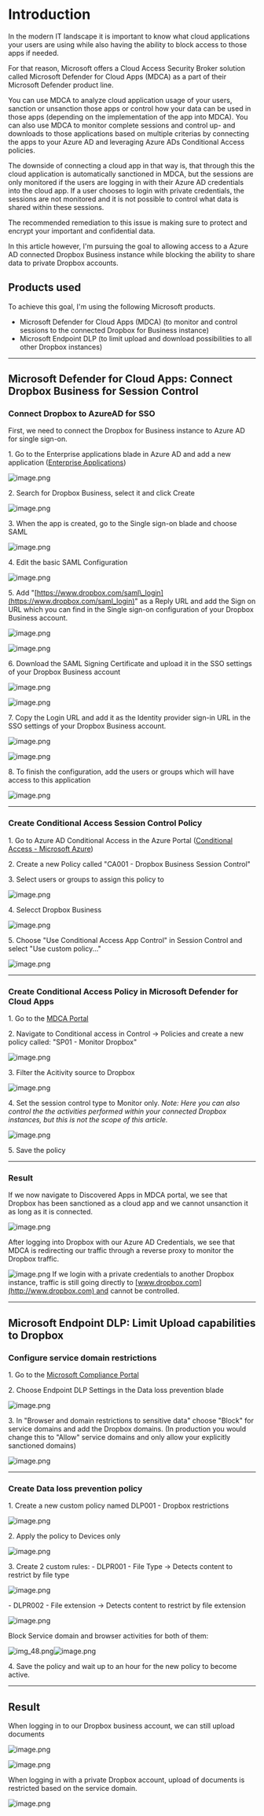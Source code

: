 # Introduction

In the modern IT landscape it is important to know what cloud applications your users are using while also having the ability to block access to those apps if needed.

For that reason, Microsoft offers a Cloud Access Security Broker solution called Microsoft Defender for Cloud Apps (MDCA) as a part of their Microsoft Defender product line.

You can use MDCA to analyze cloud application usage of your users, sanction or unsanction those apps or control how your data can be used in those apps (depending on the implementation of the app into MDCA).
You can also use MDCA to monitor complete sessions and control up- and downloads to those applications based on multiple criterias by connecting the apps to your Azure AD and leveraging Azure ADs Conditional Access policies.

The downside of connecting a cloud app in that way is, that through this the cloud application is automatically sanctioned in MDCA, but the sessions are only monitored if the users are logging in with their Azure AD credentials into the cloud app. If a user chooses to login with private credentials, the sessions are not monitored and it is not possible to control what data is shared within these sessions.

The recommended remediation to this issue is making sure to protect and encrypt your important and confidential data.

In this article however, I'm pursuing the goal to allowing access to a Azure AD connected Dropbox Business instance while blocking the ability to share data to private Dropbox accounts.

## Products used

To achieve this goal, I'm using the following Microsoft products.

* Microsoft Defender for Cloud Apps (MDCA) (to monitor and control sessions to the connected Dropbox for Business instance)
* Microsoft Endpoint DLP (to limit upload and download possibilities to all other Dropbox instances)

- - -

## Microsoft Defender for Cloud Apps: Connect Dropbox Business for Session Control

### Connect Dropbox to AzureAD for SSO

First, we need to connect the Dropbox for Business instance to Azure AD for single sign-on.

1\. Go to the Enterprise applications blade in Azure AD and add a new application \([Enterprise Applications](https://portal.azure.com/#blade/Microsoft_AAD_IAM/StartboardApplicationsMenuBlade/AppAppsPreview/menuId/))

![image.png](.media/img_23.png)

2\. Search for Dropbox Business\, select it and click Create

![image.png](.media/img_24.png)

3\. When the app is created\, go to the Single sign\-on blade and choose SAML

![image.png](.media/img_25.png)

4\. Edit the basic SAML Configuration

![image.png](.media/img_26.png)

5\. Add "[https://www.dropbox.com/saml\_login](https://www.dropbox.com/saml_login)" as a Reply URL and add the Sign on URL which you can find in the Single sign-on configuration of your Dropbox Business account.

![image.png](.media/img_27.png)

![image.png](.media/img_28.png)

6\. Download the SAML Signing Certificate and upload it in the SSO settings of your Dropbox Business account

![image.png](.media/img_29.png)

![image.png](.media/img_30.png)

7\. Copy the Login URL and add it as the Identity provider sign\-in URL in the SSO settings of your Dropbox Business account.

![image.png](.media/img_31.png)

![image.png](.media/img_32.png)

8\. To finish the configuration\, add the users or groups which will have access to this application

![image.png](.media/img_33.png)

- - -

### Create Conditional Access Session Control Policy

1\. Go to Azure AD Conditional Access in the Azure Portal \([Conditional Access - Microsoft Azure](https://portal.azure.com/#blade/Microsoft_AAD_IAM/ConditionalAccessBlade/Policies))

2\. Create a new Policy called "CA001 \- Dropbox Business Session Control"

3\. Select users or groups to assign this policy to

![image.png](.media/img_34.png)

4\. Selecct Dropbox Business

![image.png](.media/img_35.png)

5\. Choose "Use Conditional Access App Control" in Session Control and select "Use custom policy\.\.\."

![image.png](.media/img_36.png)

- - -

### Create Conditional Access Policy in Microsoft Defender for Cloud Apps

1\. Go to the [MDCA Portal](https://portal.cloudappsecurity.com)

2\. Navigate to Conditional access in Control \-\> Policies and create a new policy called: "SP01 \- Monitor Dropbox"

![image.png](.media/img_37.png)

3\. Filter the Acitivity source to Dropbox

![image.png](.media/img_38.png)

4\. Set the session control type to Monitor only\.
*Note: Here you can also control the the activities performed within your connected Dropbox instances, but this is not the scope of this article.*

![image.png](.media/img_39.png)

5\. Save the policy

- - -

### Result

If we now navigate to Discovered Apps in MDCA portal, we see that Dropbox has been sanctioned as a cloud app and we cannot unsanction it as long as it is connected.

![image.png](.media/img_40.png)

After logging into Dropbox with our Azure AD Credentials, we see that MDCA is redirecting our traffic through a reverse proxy to monitor the Dropbox traffic.

![image.png](.media/img_41.png)
If we login with a private credentials to another Dropbox instance, traffic is still going directly to [www.dropbox.com](http://www.dropbox.com) and cannot be controlled.

- - -

## Microsoft Endpoint DLP: Limit Upload capabilities to Dropbox

### Configure service domain restrictions

1\. Go to the [Microsoft Compliance Portal](https://compliance.microsoft.com)

2\. Choose Endpoint DLP Settings in the Data loss prevention blade

![image.png](.media/img_42.png)

3\. In "Browser and domain restrictions to sensitive data" choose "Block" for service domains and add the Dropbox domains\. \(In production you would change this to "Allow" service domains and only allow your explicitly sanctioned domains\)

![image.png](.media/img_43.png)

- - -

### Create Data loss prevention policy

1\. Create a new custom policy named DLP001 \- Dropbox restrictions

![image.png](.media/img_44.png)

2\. Apply the policy to Devices only

![image.png](.media/img_45.png)

3\. Create 2 custom rules:
\- DLPR001 \- File Type \-\> Detects content to restrict by file type

![image.png](.media/img_46.png)

\- DLPR002 \- File extension \-\> Detects content to restrict by file extension

![image.png](.media/img_47.png)

Block Service domain and browser activities for both of them:

![img_48.png](.media/img_52.png)![image.png](.media/img_48.png)

4\. Save the policy and wait up to an hour for the new policy to become active\.

- - -

## Result

When logging in to our Dropbox business account, we can still upload documents

![image.png](.media/img_49.png)

![image.png](.media/img_50.png)

When logging in with a private Dropbox account, upload of documents is restricted based on the service domain.

![image.png](.media/img_51.png)
